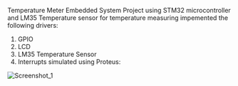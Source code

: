 Temperature Meter
Embedded System Project using STM32 microcontroller and LM35 Temperature sensor for temperature measuring
impemented the following drivers:
1. GPIO
2. LCD
3. LM35 Temperature Sensor
4. Interrupts
simulated using Proteus:

![Screenshot_1](https://user-images.githubusercontent.com/101192969/188532996-5c96e53f-899e-445d-a822-f9c569256c06.jpg)
